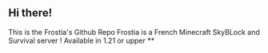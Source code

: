 ## Hi there!
This is the Frostia's Github Repo
Frostia is a French Minecraft SkyBLock and Survival server !
Available in 1.21 or upper
**
